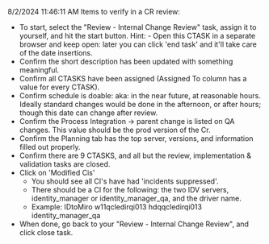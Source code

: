 

8/2/2024 11:46:11 AM
Items to verify in a CR review:
 - To start, select the "Review - Internal Change Review" task, assign it to yourself, and hit the start button.
  Hint: - Open this CTASK in a separate browser and keep open: later you can click 'end task' and it'll take care of the date insertions.
 - Confirm the short description has been updated with something meaningful.
 - Confirm all CTASKS have been assigned (Assigned To column has a value for every CTASK).
 - Confirm schedule is doable: aka: in the near future, at reasonable hours. Ideally standard changes would be done in the afternoon, or after hours; though this date can change after review.
 - Confirm the Process Integration -> parent change is listed on QA changes. This value should be the prod version of the Cr.
 - Confirm the Planning tab has the top server, versions, and information filled out properly.
 - Confirm there are 9 CTASKS, and all but the review, implementation & validation tasks are closed.
 - Click on 'Modified Cis'
   - You should see all CI's have had 'incidents suppressed'.
   - There should be a CI for the following: the two IDV servers, identity_manager or identity_manager_qa, and the driver name.
   - Example:
      IDtoMiro
      w11qcledirqi013
      hdqqcledirqi013
      identity_manager_qa
 - When done, go back to your "Review - Internal Change Review", and click close task.
